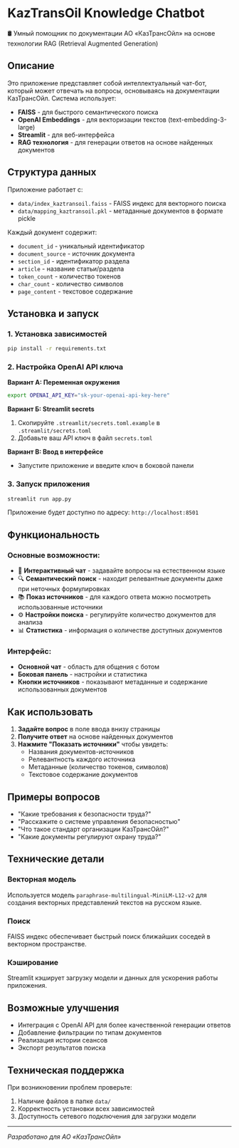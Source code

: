 # KazTransOil Knowledge Chatbot

🛢️ Умный помощник по документации АО «КазТрансОйл» на основе технологии RAG (Retrieval Augmented Generation)

## Описание

Это приложение представляет собой интеллектуальный чат-бот, который может отвечать на вопросы, основываясь на документации КазТрансОйл. Система использует:

- **FAISS** - для быстрого семантического поиска
- **OpenAI Embeddings** - для векторизации текстов (text-embedding-3-large)
- **Streamlit** - для веб-интерфейса
- **RAG технология** - для генерации ответов на основе найденных документов

## Структура данных

Приложение работает с:
- `data/index_kaztransoil.faiss` - FAISS индекс для векторного поиска
- `data/mapping_kaztransoil.pkl` - метаданные документов в формате pickle

Каждый документ содержит:
- `document_id` - уникальный идентификатор
- `document_source` - источник документа
- `section_id` - идентификатор раздела
- `article` - название статьи/раздела
- `token_count` - количество токенов
- `char_count` - количество символов
- `page_content` - текстовое содержание

## Установка и запуск

### 1. Установка зависимостей

```bash
pip install -r requirements.txt
```

### 2. Настройка OpenAI API ключа

**Вариант А: Переменная окружения**
```bash
export OPENAI_API_KEY="sk-your-openai-api-key-here"
```

**Вариант Б: Streamlit secrets**
1. Скопируйте `.streamlit/secrets.toml.example` в `.streamlit/secrets.toml`
2. Добавьте ваш API ключ в файл `secrets.toml`

**Вариант В: Ввод в интерфейсе**
- Запустите приложение и введите ключ в боковой панели

### 3. Запуск приложения

```bash
streamlit run app.py
```

Приложение будет доступно по адресу: `http://localhost:8501`

## Функциональность

### Основные возможности:
- 💬 **Интерактивный чат** - задавайте вопросы на естественном языке
- 🔍 **Семантический поиск** - находит релевантные документы даже при неточных формулировках
- 📚 **Показ источников** - для каждого ответа можно посмотреть использованные источники
- ⚙️ **Настройки поиска** - регулируйте количество документов для анализа
- 📊 **Статистика** - информация о количестве доступных документов

### Интерфейс:
- **Основной чат** - область для общения с ботом
- **Боковая панель** - настройки и статистика
- **Кнопки источников** - показывают метаданные и содержание использованных документов

## Как использовать

1. **Задайте вопрос** в поле ввода внизу страницы
2. **Получите ответ** на основе найденных документов
3. **Нажмите "Показать источники"** чтобы увидеть:
   - Названия документов-источников
   - Релевантность каждого источника
   - Метаданные (количество токенов, символов)
   - Текстовое содержание документов

## Примеры вопросов

- "Какие требования к безопасности труда?"
- "Расскажите о системе управления безопасностью"
- "Что такое стандарт организации КазТрансОйл?"
- "Какие документы регулируют охрану труда?"

## Технические детали

### Векторная модель
Используется модель `paraphrase-multilingual-MiniLM-L12-v2` для создания векторных представлений текстов на русском языке.

### Поиск
FAISS индекс обеспечивает быстрый поиск ближайших соседей в векторном пространстве.

### Кэширование
Streamlit кэширует загрузку модели и данных для ускорения работы приложения.

## Возможные улучшения

- Интеграция с OpenAI API для более качественной генерации ответов
- Добавление фильтрации по типам документов
- Реализация истории сеансов
- Экспорт результатов поиска

## Техническая поддержка

При возникновении проблем проверьте:
1. Наличие файлов в папке `data/`
2. Корректность установки всех зависимостей
3. Доступность сетевого подключения для загрузки модели

---

*Разработано для АО «КазТрансОйл»* 